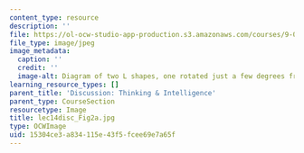 ```yaml
---
content_type: resource
description: ''
file: https://ol-ocw-studio-app-production.s3.amazonaws.com/courses/9-00sc-introduction-to-psychology-fall-2011/15304ce3a834115e43f5fcee69e7a65f_lec14disc_Fig2a.jpg
file_type: image/jpeg
image_metadata:
  caption: ''
  credit: ''
  image-alt: Diagram of two L shapes, one rotated just a few degrees from the other.
learning_resource_types: []
parent_title: 'Discussion: Thinking & Intelligence'
parent_type: CourseSection
resourcetype: Image
title: lec14disc_Fig2a.jpg
type: OCWImage
uid: 15304ce3-a834-115e-43f5-fcee69e7a65f
---
```

